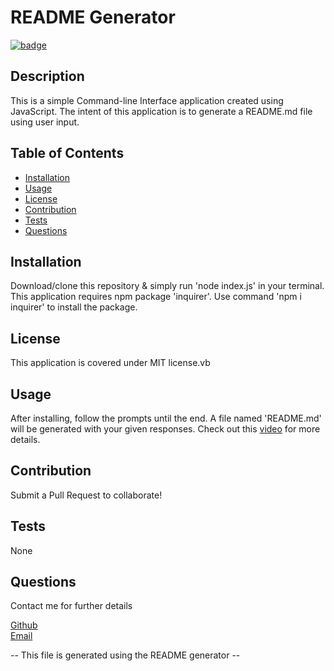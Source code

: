 <h1>README Generator </h1>

[![badge](https://img.shields.io/badge/license-MIT-yellowgreen)](https://opensource.org/licenses/MIT)<br>

## Description
  This is a simple Command-line Interface application created using JavaScript. The intent of this application is to generate a README.md file using user input. 

## Table of Contents
  - [Installation](#Installation)
  - [Usage](#Usage)
  - [License](#License)
  - [Contribution](#Contribution)
  - [Tests](#Tests) 
  - [Questions](#Questions)
  
## Installation
  Download/clone this repository & simply run 'node index.js' in your terminal. This application requires npm package 'inquirer'. Use command 'npm i inquirer' to install the package.

## License
  This application is covered under MIT license.vb 

## Usage
  After installing, follow the prompts until the end. A file named 'README.md' will be generated with your given responses.
  Check out this [video](https://watch.screencastify.com/v/G7heYbhOmWOCLA7yYsWa) for more details.

## Contribution
  Submit a Pull Request to collaborate!

## Tests
  None

## Questions
  Contact me for further details

  [Github](https://github.com/anushaselvan )<br>
  [Email](mailto:anushaselvan@gmail.com)  

  -- This file is generated using the README generator --